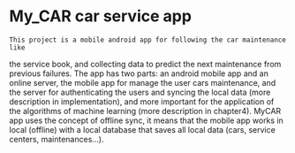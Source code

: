 # My_CAR car service app

    This project is a mobile android app for following the car maintenance like
the service book, and collecting data to predict the next maintenance from previous
failures.
    The app has two parts: an android mobile app and an online server, the mobile
app for manage the user cars maintenance, and the server for authenticating the users
and syncing the local data (more description in implementation), and more important
for the application of the algorithms of machine learning (more description in chapter4).
    MyCAR app uses the concept of offline sync, it means that the mobile app works in local (offline) with a local database that saves all local data (cars, service centers,
maintenances…).
